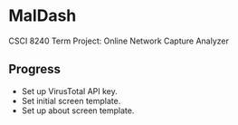 # MalDash
CSCI 8240 Term Project: Online Network Capture Analyzer

## Progress

- Set up VirusTotal API key.
- Set initial screen template.
- Set up about screen template.
